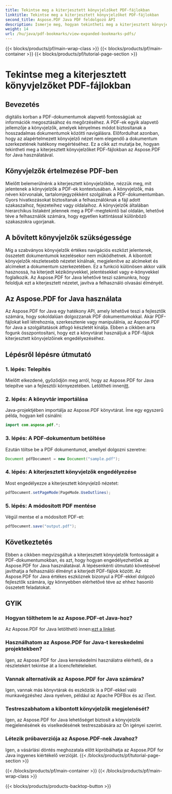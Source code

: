 ```yaml
---
title: Tekintse meg a kiterjesztett könyvjelzőket PDF-fájlokban
linktitle: Tekintse meg a kiterjesztett könyvjelzőket PDF-fájlokban
second_title: Aspose.PDF Java PDF feldolgozó API
description: Ismerje meg, hogyan tekintheti meg a kiterjesztett könyvjelzőket PDF-fájlokban az Aspose.PDF for Java segítségével. Fokozza a dokumentumok navigációját lépésről lépésre történő útmutatásokkal.
weight: 14
url: /hu/java/pdf-bookmarks/view-expanded-bookmarks-pdfs/
---
```


{{< blocks/products/pf/main-wrap-class >}}
{{< blocks/products/pf/main-container >}}
{{< blocks/products/pf/tutorial-page-section >}}

# Tekintse meg a kiterjesztett könyvjelzőket PDF-fájlokban


## Bevezetés

digitális korban a PDF-dokumentumok alapvető fontosságúak az információk megosztásához és megőrzéséhez. A PDF-ek egyik alapvető jellemzője a könyvjelzők, amelyek kényelmes módot biztosítanak a hosszadalmas dokumentumok közötti navigálásra. Előfordulhat azonban, hogy az alapértelmezett könyvjelző nézet nem elegendő a dokumentum szerkezetének hatékony megértéséhez. Ez a cikk azt mutatja be, hogyan tekintheti meg a kiterjesztett könyvjelzőket PDF-fájlokban az Aspose.PDF for Java használatával.

## Könyvjelzők értelmezése PDF-ben

Mielőtt belemerülnénk a kiterjesztett könyvjelzőkbe, nézzük meg, mit jelentenek a könyvjelzők a PDF-ek kontextusában. A könyvjelzők, más néven körvonalak, tartalomjegyzékként szolgálnak a PDF-dokumentumban. Gyors hivatkozásokat biztosítanak a felhasználóknak a fájl adott szakaszaihoz, fejezeteihez vagy oldalaihoz. A könyvjelzők általában hierarchikus listaként jelennek meg a PDF-megtekintő bal oldalán, lehetővé téve a felhasználók számára, hogy egyetlen kattintással különböző szakaszokra ugorjanak.

## A bővített könyvjelzők szükségessége

Míg a szabványos könyvjelzők értékes navigációs eszközt jelentenek, összetett dokumentumok kezelésekor nem működhetnek. A kibontott könyvjelzők részletesebb nézetet kínálnak, megjelenítve az alcímeket és alcímeket a dokumentum szerkezetében. Ez a funkció különösen akkor válik hasznossá, ha kiterjedt kézikönyvekkel, jelentésekkel vagy e-könyvekkel foglalkozik. Az Aspose.PDF for Java lehetővé teszi számunkra, hogy feloldjuk ezt a kiterjesztett nézetet, javítva a felhasználó olvasási élményét.

## Az Aspose.PDF for Java használata

Az Aspose.PDF for Java egy hatékony API, amely lehetővé teszi a fejlesztők számára, hogy sokoldalúan dolgozzanak PDF dokumentumokkal. Akár PDF-fájlokat kell létrehoznia, szerkesztenie vagy manipulálnia, az Aspose.PDF for Java a szolgáltatások átfogó készletét kínálja. Ebben a cikkben arra fogunk összpontosítani, hogy ezt a könyvtárat használjuk a PDF-fájlok kiterjesztett könyvjelzőinek engedélyezéséhez.

## Lépésről lépésre útmutató

### 1. lépés: Telepítés
 Mielőtt elkezdené, győződjön meg arról, hogy az Aspose.PDF for Java telepítve van a fejlesztői környezetében. Letöltheti innen[itt](https://releases.aspose.com/pdf/java/).

### 2. lépés: A könyvtár importálása
Java-projektjében importálja az Aspose.PDF könyvtárat. Íme egy egyszerű példa, hogyan kell csinálni:

```java
import com.aspose.pdf.*;
```

### 3. lépés: A PDF-dokumentum betöltése
Ezután töltse be a PDF dokumentumot, amellyel dolgozni szeretne:

```java
Document pdfDocument = new Document("sample.pdf");
```

### 4. lépés: A kiterjesztett könyvjelzők engedélyezése
Most engedélyezze a kiterjesztett könyvjelző nézetet:

```java
pdfDocument.setPageMode(PageMode.UseOutlines);
```

### 5. lépés: A módosított PDF mentése
Végül mentse el a módosított PDF-et:

```java
pdfDocument.save("output.pdf");
```

## Következtetés

Ebben a cikkben megvizsgáltuk a kiterjesztett könyvjelzők fontosságát a PDF-dokumentumokban, és azt, hogy hogyan engedélyezhetőek az Aspose.PDF for Java használatával. A lépésenkénti útmutató követésével javíthatja a felhasználói élményt a kiterjedt PDF-fájlok között. Az Aspose.PDF for Java értékes eszköznek bizonyul a PDF-ekkel dolgozó fejlesztők számára, így könnyebben elérhetővé téve az ehhez hasonló összetett feladatokat.

## GYIK

### Hogyan tölthetem le az Aspose.PDF-et Java-hoz?

 Az Aspose.PDF for Java letölthető innen:[ezt a linket](https://releases.aspose.com/pdf/java/).

### Használhatom az Aspose.PDF for Java-t kereskedelmi projektekben?

Igen, az Aspose.PDF for Java kereskedelmi használatra elérhető, de a részletekért tekintse át a licencfeltételeiket.

### Vannak alternatívák az Aspose.PDF for Java számára?

Igen, vannak más könyvtárak és eszközök is a PDF-ekkel való munkavégzéshez Java nyelven, például az Apache PDFBox és az iText.

### Testreszabhatom a kibontott könyvjelzők megjelenését?

Igen, az Aspose.PDF for Java lehetőséget biztosít a könyvjelzők megjelenésének és viselkedésének testreszabására az Ön igényei szerint.

### Létezik próbaverziója az Aspose.PDF-nek Javahoz?

Igen, a vásárlási döntés meghozatala előtt kipróbálhatja az Aspose.PDF for Java ingyenes kiértékelő verzióját.
{{< /blocks/products/pf/tutorial-page-section >}}

{{< /blocks/products/pf/main-container >}}
{{< /blocks/products/pf/main-wrap-class >}}

{{< blocks/products/products-backtop-button >}}
